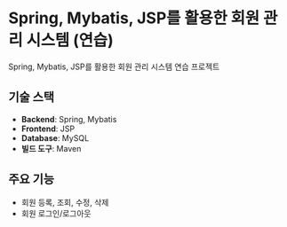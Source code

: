 # Spring, Mybatis, JSP를 활용한 회원 관리 시스템 (연습)

Spring, Mybatis, JSP를 활용한 회원 관리 시스템 연습 프로젝트

## 기술 스택

-   **Backend**: Spring, Mybatis
-   **Frontend**: JSP
-   **Database**: MySQL
-   **빌드 도구**: Maven

## 주요 기능

-   회원 등록, 조회, 수정, 삭제
-   회원 로그인/로그아웃
